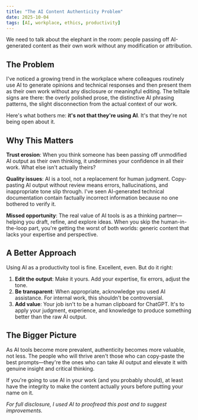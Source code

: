 ```yaml
---
title: "The AI Content Authenticity Problem"
date: 2025-10-04
tags: [AI, workplace, ethics, productivity]
---
```


We need to talk about the elephant in the room: people passing off AI-generated content as their own work without any modification or attribution.

## The Problem

I've noticed a growing trend in the workplace where colleagues routinely use AI to generate opinions and technical responses and then present them as their own work without any disclosure or meaningful editing. The telltale signs are there: the overly polished prose, the distinctive AI phrasing patterns, the slight disconnection from the actual context of our work.

Here's what bothers me: **it's not that they're using AI**. It's that they're not being open about it.

## Why This Matters

**Trust erosion**: When you think someone has been passing off unmodified AI output as their own thinking, it undermines your confidence in all their work. What else isn't actually theirs?

**Quality issues**: AI is a tool, not a replacement for human judgment. Copy-pasting AI output without review means errors, hallucinations, and inappropriate tone slip through. I've seen AI-generated technical documentation contain factually incorrect information because no one bothered to verify it.

**Missed opportunity**: The real value of AI tools is as a thinking partner—helping you draft, refine, and explore ideas. When you skip the human-in-the-loop part, you're getting the worst of both worlds: generic content that lacks your expertise and perspective.

## A Better Approach

Using AI as a productivity tool is fine. Excellent, even. But do it right:

1. **Edit the output**: Make it yours. Add your expertise, fix errors, adjust the tone.
2. **Be transparent**: When appropriate, acknowledge you used AI assistance. For internal work, this shouldn't be controversial.
3. **Add value**: Your job isn't to be a human clipboard for ChatGPT. It's to apply your judgment, experience, and knowledge to produce something better than the raw AI output.

## The Bigger Picture

As AI tools become more prevalent, authenticity becomes more valuable, not less. The people who will thrive aren't those who can copy-paste the best prompts—they're the ones who can take AI output and elevate it with genuine insight and critical thinking.

If you're going to use AI in your work (and you probably should), at least have the integrity to make the content actually yours before putting your name on it.

*For full disclosure, I used AI to proofread this post and to suggest improvements.*
